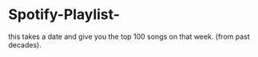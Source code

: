 # Spotify-Playlist-
this takes a date and give you the top 100 songs on that week. (from past decades).
